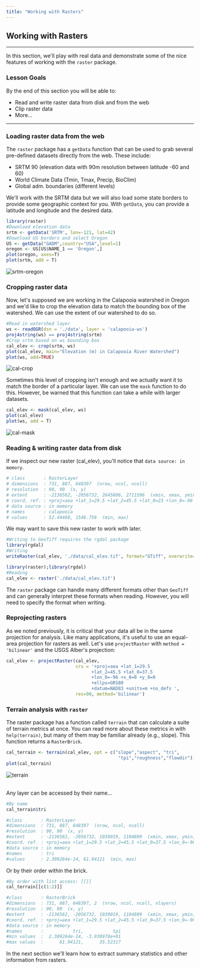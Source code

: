 ```yaml
---
title: "Working with Rasters"
---
```


## Working with Rasters

---

In this section, we'll play with real data and demonstrate some of the nice features of working with the `raster` package. 

### Lesson Goals
By the end of this section you will be able to: 
- Read and write raster data from disk and from the web
- Clip raster data
- More...

---

### Loading raster data from the web

The `raster` package has a `getData` function that can be used to grab several pre-defined datasets directly from the web. These include:

- SRTM 90 (elevation data with 90m resolution between latitude  -60 and 60)
- World Climate Data (Tmin, Tmax, Precip, BioClim)
- Global adm. boundaries (different levels)

We'll work with the SRTM data but we will also load some state borders to provide some geographic context for you. With `getData`, you can provide a latitude and longitude and the desired data. 

```r
library(raster)
#Download elevation data
srtm <- getData('SRTM', lon=-121, lat=42)
#Download US borders and select Oregon
US <- getData("GADM",country="USA",level=1)
oregon <- US[US$NAME_1 == 'Oregon',]
plot(oregon, axes=T)
plot(srtm, add = T)
```

![srtm-oregon](../../../img/srtm-oregon.png)

### Cropping raster data

Now, let's supposed we are working in the Calapooia watershed in Oregon and we'd like to crop the elevation data to match the bounding box of the watershed. We can use the extent of our watershed to do so. 

```r
#Read in watershed layer
ws <- readOGR(dsn = './data', layer = 'calapooia-ws')
proj4string(ws) == proj4string(srtm)
#Crop srtm based on ws bounding box
cal_elev <- crop(srtm, ws)
plot(cal_elev, main="Elevation (m) in Calapooia River Watershed")
plot(ws, add=TRUE)
```

![cal-crop](../../../img/cal-crop.png)

Sometimes this level of cropping isn't enough and we actually want it to match the border of a particular layer. We can use the `mask` function to do this. However, be warned that this function can take a while with larger datasets.

```r
cal_elev <- mask(cal_elev, ws)
plot(cal_elev)
plot(ws, add = T)
```

![cal-mask](../../../img/cal-mask.png)

### Reading & writing raster data from disk

If we inspect our new raster (cal_elev), you'll notice that `data source: in memory`. 

```r
# class       : RasterLayer 
# dimensions  : 731, 887, 648397  (nrow, ncol, ncell)
# resolution  : 90, 90  (x, y)
# extent      : -2136562, -2056732, 2645806, 2711596  (xmin, xmax, ymin, ymax)
# coord. ref. : +proj=aea +lat_1=29.5 +lat_2=45.5 +lat_0=23 +lon_0=-96 +x_0=0 +y_0=0 +datum=NAD83 +units=m +no_defs +ellps=GRS80 +towgs84=0,0,0 
# data source : in memory
# names       : calapooia 
# values      : 52.44468, 1546.756  (min, max)
```

We may want to save this new raster to work with later.

```r
#Writing to GeoTiff requires the rgdal package
library(rgdal)
#Writing 
writeRaster(cal_elev, './data/cal_elev.tif', format="GTiff", overwrite=TRUE)
```
```r
library(raster);library(rgdal)
#Reading
cal_elev <- raster('./data/cal_elev.tif')
```

The `raster` package can handle many different formats other than `GeoTiff` and can generally interpret these formats when reading. However, you will need to specify the format when writing. 

### Reprojecting rasters

As we noted previously, it is critical that your data all be in the same projection for analysis. Like many applications, it's useful to use an equal-area projection for rasters as well. Let's use `projectRaster` with `method = 'bilinear'` and the USGS Alber's projection: 

```r
cal_elev <- projectRaster(cal_elev, 
                          crs = '+proj=aea +lat_1=29.5 
                                +lat_2=45.5 +lat_0=37.5 
                                +lon_0=-96 +x_0=0 +y_0=0 
                                +ellps=GRS80 
                                +datum=NAD83 +units=m +no_defs ', 
                          res=90, method='bilinear')
```

### Terrain analysis with `raster`

The raster package has a function called `terrain` that can calculate a suite of terrain metrics at once. You can read more about these metrics in with `help(terrain)`, but many of them may be familiar already (e.g., slope). This function returns a `RasterBrick`.

```r
cal_terrain <- terrain(cal_elev, opt = c("slope","aspect", "tri",
                                          "tpi","roughness","flowdir"))
plot(cal_terrain)
```
 
![terrain](../../../img/terrain.png)
 
<br>
Any layer can be accessed by their name...

```r
#By name
cal_terrain$tri
```
```r
#class       : RasterLayer 
#dimensions  : 731, 887, 648397  (nrow, ncol, ncell)
#resolution  : 90, 90  (x, y)
#extent      : -2136562, -2056732, 1039019, 1104809  (xmin, xmax, ymin, ymax)
#coord. ref. : +proj=aea +lat_1=29.5 +lat_2=45.5 +lat_0=37.5 +lon_0=-96 +x_0=0 +y_0=0 +ellps=GRS80 +datum=NAD83 +units=m +no_defs #+towgs84=0,0,0 
#data source : in memory
#names       : tri 
#values      : 2.309264e-14, 61.94121  (min, max)
```

Or by their order within the brick.

```r
#By order with list access: [[]]
cal_terrain[[c(1:2)]]
```
```r
#class       : RasterBrick 
#dimensions  : 731, 887, 648397, 2  (nrow, ncol, ncell, nlayers)
#resolution  : 90, 90  (x, y)
#extent      : -2136562, -2056732, 1039019, 1104809  (xmin, xmax, ymin, ymax)
#coord. ref. : +proj=aea +lat_1=29.5 +lat_2=45.5 +lat_0=37.5 +lon_0=-96 +x_0=0 +y_0=0 +ellps=GRS80 +datum=NAD83 +units=m +no_defs #+towgs84=0,0,0 
#data source : in memory
#names       :           tri,           tpi 
#min values  :  2.309264e-14, -3.930978e+01 
#max values  :      61.94121,      35.52317 
```

In the next section we'll learn how to extract summary statistics and other information from rasters. 
